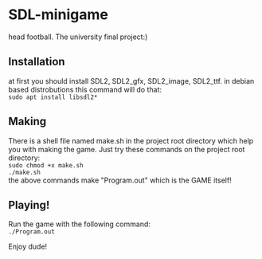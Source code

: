 # SDL-minigame
head football. The university final project:)

## Installation
at first you should install SDL2, SDL2_gfx, SDL2_image, SDL2_ttf.
in debian based distrobutions this command will do that:  
`sudo apt install libsdl2*`

## Making
There is a shell file named make.sh in the project root directory which help you with making the game.
Just try these commands on the project root directory:  
`sudo chmod +x make.sh`  
`./make.sh`  
the above commands make "Program.out" which is the GAME itself!

## Playing!
Run the game with the following command:  
`./Program.out`  

Enjoy dude!
